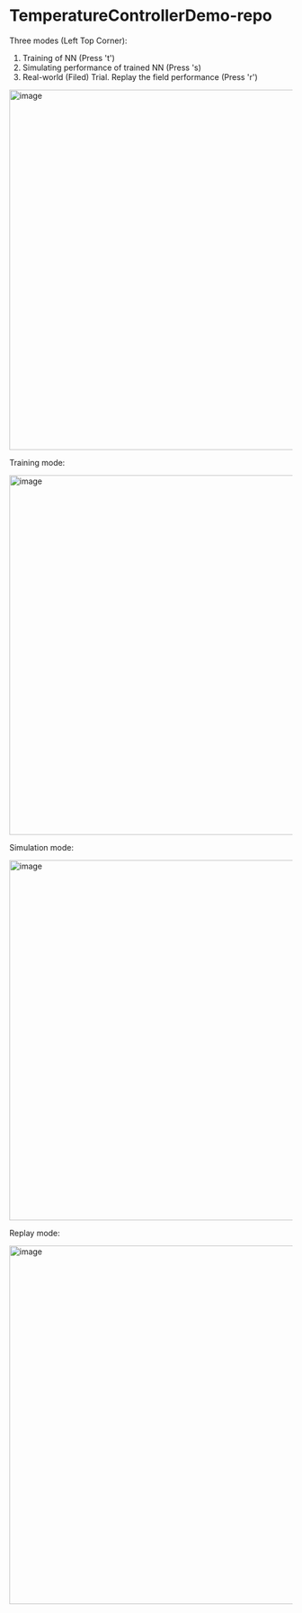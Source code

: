 # TemperatureControllerDemo-repo


Three modes (Left Top Corner):
1. Training of NN (Press 't')
2. Simulating performance of trained NN (Press 's)
3. Real-world (Filed) Trial. Replay the field performance (Press 'r')

<img width="641" alt="image" src="https://user-images.githubusercontent.com/89759466/201390798-188a79be-206a-45f8-b80e-40df98c82dd9.png">

Training mode:

<img width="640" alt="image" src="https://user-images.githubusercontent.com/89759466/201391030-78193026-bca2-4710-88c6-2691e3ae835a.png">

Simulation mode:

<img width="641" alt="image" src="https://user-images.githubusercontent.com/89759466/201391377-5528e4cc-756a-4c96-8d53-a4666b4317fb.png">

Replay mode:

<img width="638" alt="image" src="https://user-images.githubusercontent.com/89759466/201391639-e099be2c-281e-4762-9a0c-20df689497b1.png">
